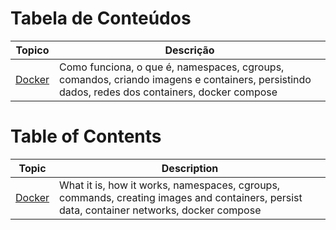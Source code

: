 # Tabela de Conteúdos

| Topico              | Descrição                                                                                                                                    |
| ------------------- | -------------------------------------------------------------------------------------------------------------------------------------------- |
| [Docker](./docker/) | Como funciona, o que é, namespaces, cgroups, comandos, criando imagens e containers, persistindo dados, redes dos containers, docker compose |

# Table of Contents

| Topic               | Description                                                                                                                               |
| ------------------- | ----------------------------------------------------------------------------------------------------------------------------------------- |
| [Docker](./docker/) | What it is, how it works, namespaces, cgroups, commands, creating images and containers, persist data, container networks, docker compose |
